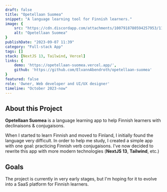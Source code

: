 ```yaml
---
draft: false
title: "Opetellaan Suomea"
snippet: "A language learning tool for Finnish learners."
image: {
    src: "https://cdn.discordapp.com/attachments/1007918780594257953/1197996923458691102/opetellaan-suomea.jpg?ex=65eb7114&is=65d8fc14&hm=e2c2babbfd7f52f7efae99492f70d3b615303fdc3625faaaf246d132eb68e6a0&",
    alt: "Opetellaan Suomea"
}
publishDate: "2023-09-07 11:39"
category: "Full-stack App"
tags: []
stack: [NextJS 13, Tailwind, Vercel]
links: {
    demo: 'https://opetellaan-suomea.vercel.app/',
    github: 'https://github.com/ElvannAbendroth/opetellaan-suomea'
}
featured: false
role: 'Owner, Web developer and UI/UX designer'
timeline: "October 2023-now"
---
```


## About this Project

**Opetellaan Suomea** is a language learning app to help Finnish learners with declinaisons & conjugaisons.

When I started to learn Finnish and moved to Finland, I initially found the language very difficult.  In order to help me study, I created a simple app with one goal: practicing Finnish verb conjugaisons. I've now decided to rewrite this app with more modern technologies (**NextJS 13**, **Tailwind**, etc.)

## Goals
 
The project is currently in very early stages, but I'm hoping for it to evolve into a SaaS platform for Finnish learners.
